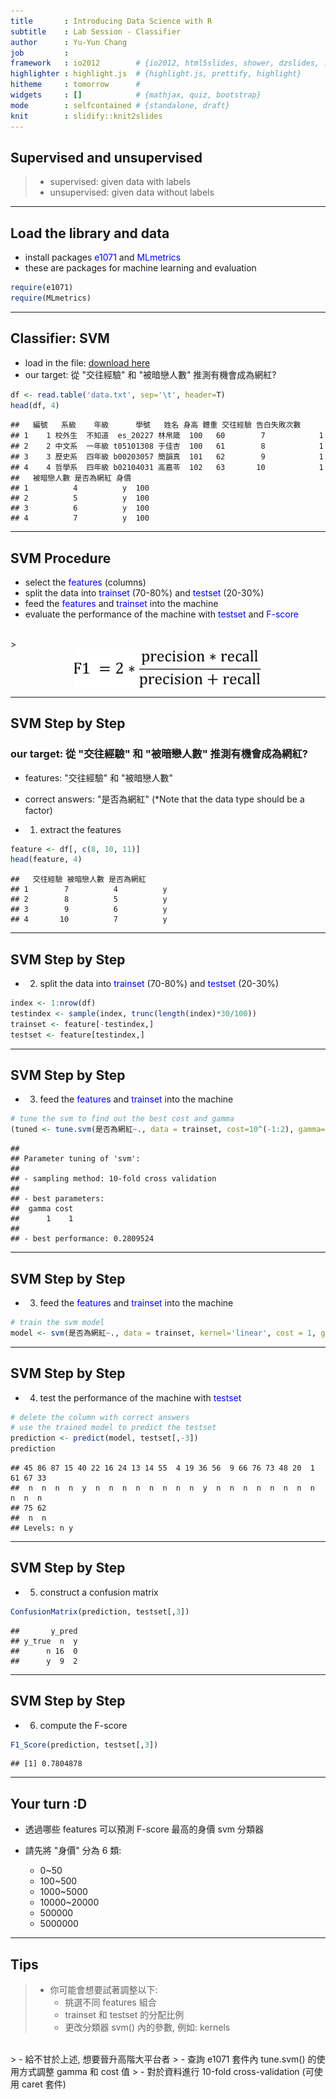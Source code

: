 ```yaml
---
title       : Introducing Data Science with R
subtitle    : Lab Session - Classifier
author      : Yu-Yun Chang
job         : 
framework   : io2012        # {io2012, html5slides, shower, dzslides, ...}
highlighter : highlight.js  # {highlight.js, prettify, highlight}
hitheme     : tomorrow      # 
widgets     : []            # {mathjax, quiz, bootstrap}
mode        : selfcontained # {standalone, draft}
knit        : slidify::knit2slides
---
```




## Supervised and unsupervised

> - supervised: given data with labels
> - unsupervised: given data without labels



--- 


## Load the library and data

- install packages <span style="color:blue">e1071</span> and <span style="color:blue">MLmetrics</span>
- these are packages for machine learning and evaluation



```r
require(e1071)
require(MLmetrics)
```

---

## Classifier: SVM


- load in the file: [download here](https://ceiba.ntu.edu.tw/course/582551/data.txt)
- our target: 從 "交往經驗" 和 "被暗戀人數" 推測有機會成為網紅?


```r
df <- read.table('data.txt', sep='\t', header=T)
head(df, 4)
```

```
##   編號   系級    年級      學號   姓名 身高 體重 交往經驗 告白失敗次數
## 1    1 校外生  不知道  es_20227 林帛箴  100   60        7            1
## 2    2 中文系  一年級 t05101308 于佳杏  100   61        8            1
## 3    3 歷史系  四年級 b00203057 簡韻真  101   62        9            1
## 4    4 哲學系  四年級 b02104031 高嘉苓  102   63       10            1
##   被暗戀人數 是否為網紅 身價
## 1          4          y  100
## 2          5          y  100
## 3          6          y  100
## 4          7          y  100
```



---

## SVM Procedure

 - select the <span style="color:blue">features</span> (columns)
 - split the data into <span style="color:blue">trainset</span> (70-80%) and <span style="color:blue">testset</span> (20-30%)
 - feed the <span style="color:blue">features</span> and <span style="color:blue">trainset</span> into the machine
 - evaluate the performance of the machine with <span style="color:blue">testset</span> and <span style="color:blue">F-score</span> 

<br>
> 
<img src="fscore.png" title="plot of chunk unnamed-chunk-3" alt="plot of chunk unnamed-chunk-3" width="300px" style="display: block; margin: auto;" />



---
## SVM Step by Step

### our target: 從 "交往經驗" 和 "被暗戀人數" 推測有機會成為網紅?

- features: "交往經驗" 和 "被暗戀人數"
- correct answers: "是否為網紅" (*Note that the data type should be a factor)

- 1) extract the features


```r
feature <- df[, c(8, 10, 11)]
head(feature, 4)
```

```
##   交往經驗 被暗戀人數 是否為網紅
## 1        7          4          y
## 2        8          5          y
## 3        9          6          y
## 4       10          7          y
```


--- 
## SVM Step by Step

- 2) split the data into <span style="color:blue">trainset</span> (70-80%) and <span style="color:blue">testset</span> (20-30%)


```r
index <- 1:nrow(df)
testindex <- sample(index, trunc(length(index)*30/100))
trainset <- feature[-testindex,]
testset <- feature[testindex,]
```


--- 
## SVM Step by Step

- 3) feed the <span style="color:blue">features</span> and <span style="color:blue">trainset</span> into the machine


```r
# tune the svm to find out the best cost and gamma
(tuned <- tune.svm(是否為網紅~., data = trainset, cost=10^(-1:2), gamma=c(.5,1,2)))
```

```
## 
## Parameter tuning of 'svm':
## 
## - sampling method: 10-fold cross validation 
## 
## - best parameters:
##  gamma cost
##      1    1
## 
## - best performance: 0.2809524
```


--- 
## SVM Step by Step

- 3) feed the <span style="color:blue">features</span> and <span style="color:blue">trainset</span> into the machine


```r
# train the svm model
model <- svm(是否為網紅~., data = trainset, kernel='linear', cost = 1, gamma = 1)
```

--- 
## SVM Step by Step

- 4) test the performance of the machine with <span style="color:blue">testset</span>


```r
# delete the column with correct answers
# use the trained model to predict the testset
prediction <- predict(model, testset[,-3])
prediction
```

```
## 45 86 87 15 40 22 16 24 13 14 55  4 19 36 56  9 66 76 73 48 20  1 61 67 33 
##  n  n  n  n  y  n  n  n  n  n  n  n  n  y  n  n  n  n  n  n  n  n  n  n  n 
## 75 62 
##  n  n 
## Levels: n y
```



--- 
## SVM Step by Step

- 5) construct a confusion matrix


```r
ConfusionMatrix(prediction, testset[,3])
```

```
##       y_pred
## y_true  n  y
##      n 16  0
##      y  9  2
```



--- 
## SVM Step by Step

- 6) compute the F-score



```r
F1_Score(prediction, testset[,3])
```

```
## [1] 0.7804878
```




---
## Your turn  :D

- 透過哪些 features 可以預測 F-score 最高的身價 svm 分類器

- 請先將 "身價" 分為 6 類:
  - 0~50
  - 100~500
  - 1000~5000
  - 10000~20000
  - 500000
  - 5000000
  

---
## Tips


> - 你可能會想要試著調整以下:
>   - 挑選不同 features 組合
>   - trainset 和 testset 的分配比例
>   - 更改分類器 svm() 內的參數, 例如: kernels
  
<br>   
> - 給不甘於上述, 想要晉升高階大平台者
>   - 查詢 e1071 套件內 tune.svm() 的使用方式調整 gamma 和 cost 值
>   - 對於資料進行 10-fold cross-validation (可使用 caret 套件)
  

